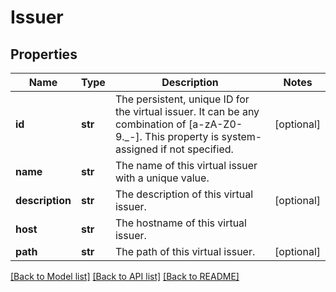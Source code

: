 # Issuer

## Properties
Name | Type | Description | Notes
------------ | ------------- | ------------- | -------------
**id** | **str** | The persistent, unique ID for the virtual issuer. It can be any combination of [a-zA-Z0-9._-]. This property is system-assigned if not specified. | [optional] 
**name** | **str** | The name of this virtual issuer with a unique value. | 
**description** | **str** | The description of this virtual issuer. | [optional] 
**host** | **str** | The hostname of this virtual issuer. | 
**path** | **str** | The path of this virtual issuer. | [optional] 

[[Back to Model list]](../README.md#documentation-for-models) [[Back to API list]](../README.md#documentation-for-api-endpoints) [[Back to README]](../README.md)



